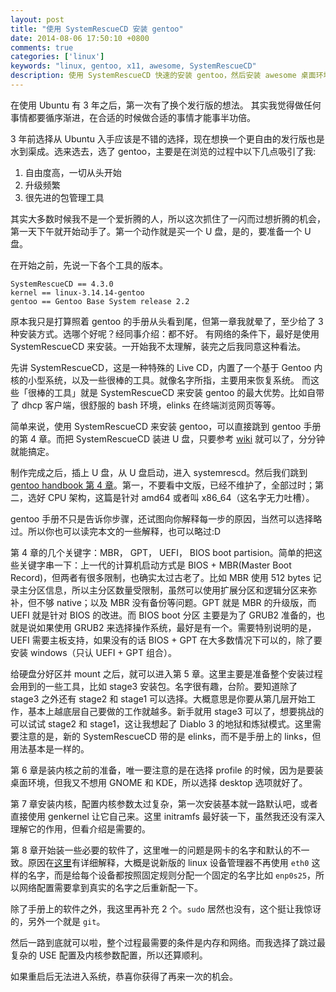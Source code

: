 ```yaml
---
layout: post
title: "使用 SystemRescueCD 安装 gentoo"
date: 2014-08-06 17:50:10 +0800
comments: true
categories: ['linux']
keywords: "linux, gentoo, x11, awesome, SystemRescueCD"
description: 使用 SystemRescueCD 快速的安装 gentoo，然后安装 awesome 桌面环境。
---
```


在使用 Ubuntu 有 3 年之后，第一次有了换个发行版的想法。
其实我觉得做任何事情都要循序渐进，在合适的时候做合适的事情才能事半功倍。

3 年前选择从 Ubuntu 入手应该是不错的选择，现在想换一个更自由的发行版也是水到渠成。选来选去，选了 gentoo，主要是在浏览的过程中以下几点吸引了我:

1. 自由度高，一切从头开始
2. 升级频繁
3. 很先进的包管理工具

其实大多数时候我不是一个爱折腾的人，所以这次抓住了一闪而过想折腾的机会，第一天下午就开始动手了。第一个动作就是买一个 U 盘，是的，要准备一个 U 盘。

<!-- more -->
在开始之前，先说一下各个工具的版本。

```
SystemRescueCD == 4.3.0
kernel == linux-3.14.14-gentoo
gentoo == Gentoo Base System release 2.2
```

原本我只是打算照着 gentoo 的手册从头看到尾，但第一章我就晕了，至少给了 3 种安装方式。选哪个好呢？经同事介绍：都不好。
有网络的条件下，最好是使用 SystemRescueCD 来安装。一开始我不太理解，装完之后我同意这种看法。

先讲 SystemRescueCD，这是一种特殊的 Live CD，内置了一个基于 Gentoo 内核的小型系统，以及一些很棒的工具。就像名字所指，主要用来恢复系统。
而这些「很棒的工具」就是 SystemRescueCD 来安装 gentoo 的最大优势。比如自带了 dhcp 客户端，很舒服的 bash 环境，elinks 在终端浏览网页等等。

简单来说，使用 SystemRescueCD 来安装 gentoo，可以直接跳到 gentoo 手册的第 4 章。而把 SystemRescueCD 装进 U 盘，只要参考 [wiki][1] 就可以了，分分钟就能搞定。

[1]: http://www.sysresccd.org/Sysresccd-manual-en_How_to_install_SystemRescueCD_on_an_USB-stick

制作完成之后，插上 U 盘，从 U 盘启动，进入 systemrescd。然后我们跳到 [gentoo handbook 第 4 章][2]。第一，不要看中文版，已经不维护了，全部过时；第二，选好 CPU 架构，这篇是针对 amd64 或者叫 x86_64（这名字无力吐槽）。

[2]:https://www.gentoo.org/doc/en/handbook/handbook-amd64.xml?part=1&chap=4

gentoo 手册不只是告诉你步骤，还试图向你解释每一步的原因，当然可以选择略过。所以你也可以读完本文的一些解释，也可以略过:D

第 4 章的几个关键字：MBR， GPT， UEFI， BIOS boot partision。简单的把这些关键字串一下：上一代的计算机启动方式是 BIOS + MBR(Master Boot Record)，但两者有很多限制，也确实太过古老了。比如 MBR 使用 512 bytes 记录主分区信息，所以主分区数量受限制，虽然可以使用扩展分区和逻辑分区来弥补，但不够 native；以及 MBR 没有备份等问题。GPT 就是 MBR 的升级版，而 UEFI 就是针对 BIOS 的改进。而 BIOS boot 分区 主要是为了 GRUB2 准备的，也就是说如果使用 GRUB2 来选择操作系统，最好是有一个。需要特别说明的是，UEFI 需要主板支持，如果没有的话 BIOS + GPT 在大多数情况下可以的，除了要安装 windows（只认 UEFI + GPT 组合）。

给硬盘分好区并 mount 之后，就可以进入第 5 章。这里主要是准备整个安装过程会用到的一些工具，比如 stage3 安装包。名字很有趣，台阶。要知道除了 stage3 之外还有 stage2 和 stage1 可以选择。大概意思是你要从第几层开始工作，基本上越底层自己要做的工作就越多。新手就用 stage3 可以了，想要挑战的可以试试 stage2 和 stage1，这让我想起了 Diablo 3 的地狱和炼狱模式。这里需要注意的是，新的 SystemRescueCD 带的是 elinks，而不是手册上的 links，但用法基本是一样的。

第 6 章是装内核之前的准备，唯一要注意的是在选择 profile 的时候，因为是要装桌面环境，但我又不想用 GNOME 和 KDE，所以选择 desktop 选项就好了。

第 7 章安装内核，配置内核参数太过复杂，第一次安装基本就一路默认吧，或者直接使用 genkernel 让它自己来。这里 initramfs 最好装一下，虽然我还没有深入理解它的作用，但看介绍是需要的。

第 8 章开始装一些必要的软件了，这里唯一的问题是网卡的名字和默认的不一致。原因在[这里][3]有详细解释，大概是说新版的 linux 设备管理器不再使用 `eth0` 这样的名字，而是给每个设备都按照固定规则分配一个固定的名字比如 `enp0s25`，所以网络配置需要拿到真实的名字之后重新配一下。

除了手册上的软件之外，我这里再补充 2 个。`sudo` 居然也没有，这个挺让我惊讶的，另外一个就是 `git`。

[3]: http://www.freedesktop.org/wiki/Software/systemd/PredictableNetworkInterfaceNames/

然后一路到底就可以啦，整个过程最需要的条件是内存和网络。而我选择了跳过最复杂的 USE 配置及内核参数配置，所以还算顺利。

如果重启后无法进入系统，恭喜你获得了再来一次的机会。
